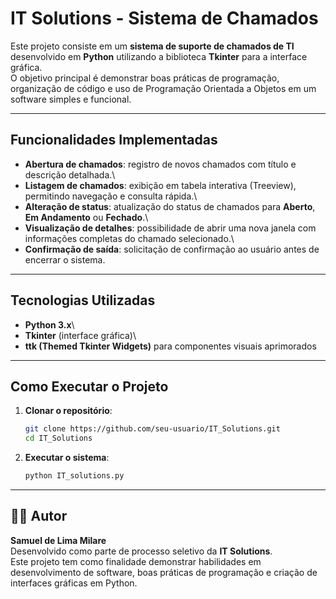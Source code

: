 # IT Solutions - Sistema de Chamados

Este projeto consiste em um **sistema de suporte de chamados de TI**
desenvolvido em **Python** utilizando a biblioteca **Tkinter** para a
interface gráfica.\
O objetivo principal é demonstrar boas práticas de programação,
organização de código e uso de Programação Orientada a Objetos em um
software simples e funcional.

------------------------------------------------------------------------

## Funcionalidades Implementadas

-   **Abertura de chamados**: registro de novos chamados com título e
    descrição detalhada.\
-   **Listagem de chamados**: exibição em tabela interativa
    (Treeview), permitindo navegação e consulta rápida.\
-   **Alteração de status**: atualização do status de chamados para
    **Aberto**, **Em Andamento** ou **Fechado**.\
-   **Visualização de detalhes**: possibilidade de abrir uma nova
    janela com informações completas do chamado selecionado.\
-   **Confirmação de saída**: solicitação de confirmação ao usuário
    antes de encerrar o sistema.

------------------------------------------------------------------------

## Tecnologias Utilizadas

-   **Python 3.x**\
-   **Tkinter** (interface gráfica)\
-   **ttk (Themed Tkinter Widgets)** para componentes visuais
    aprimorados

------------------------------------------------------------------------

## Como Executar o Projeto

1.  **Clonar o repositório**:

    ``` bash
    git clone https://github.com/seu-usuario/IT_Solutions.git
    cd IT_Solutions
    ```

2.  **Executar o sistema**:

    ``` bash
    python IT_solutions.py
    ```

------------------------------------------------------------------------

## 👨‍💻 Autor

**Samuel de Lima Milare**\
Desenvolvido como parte de processo seletivo da **IT Solutions**.\
Este projeto tem como finalidade demonstrar habilidades em
desenvolvimento de software, boas práticas de programação e criação de
interfaces gráficas em Python.

